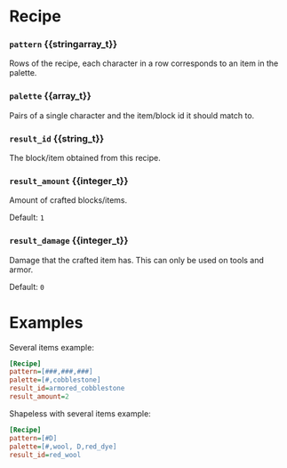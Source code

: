 # Recipe

### `pattern` {{stringarray_t}}
Rows of the recipe, each character in a row corresponds to an item in the palette.

### `palette` {{array_t}}
Pairs of a single character and the item/block id it should match to.

### `result_id` {{string_t}}
The block/item obtained from this recipe.

### `result_amount` {{integer_t}}
Amount of crafted blocks/items.

Default: `1`

### `result_damage` {{integer_t}}
Damage that the crafted item has. This can only be used on tools and armor.

Default: `0`

# Examples
Several items example:
```ini
[Recipe]
pattern=[###,###,###]
palette=[#,cobblestone]
result_id=armored_cobblestone
result_amount=2
```
Shapeless with several items example:
```ini
[Recipe]
pattern=[#D]
palette=[#,wool, D,red_dye]
result_id=red_wool
```